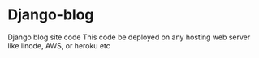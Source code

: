 # Django-blog
Django blog site code
This code be deployed on any hosting web server like linode, AWS, or heroku etc
